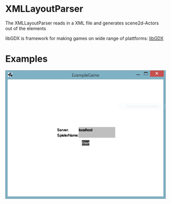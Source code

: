 XMLLayoutParser
===============

The XMLLayoutParser reads in a XML file and generates scene2d-Actors out of the elements

libGDX is framework for making games on wide range of plattforms:
[libGDX](http://libgdx.badlogicgames.com/ "Official libGDX Website")

Examples
===============
![Simple Example (provided in the project)](https://raw.githubusercontent.com/highstreeto/XMLLayoutParser/master/doc/example_output.PNG)
